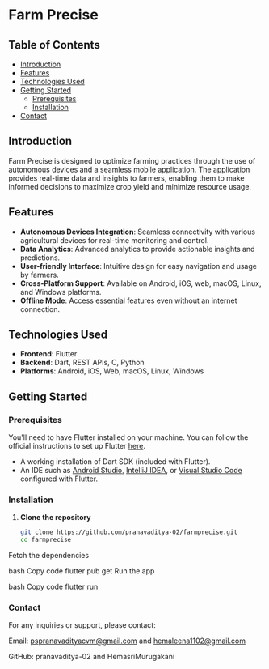 # Farm Precise

## Table of Contents
- [Introduction](#introduction)
- [Features](#features)
- [Technologies Used](#technologies-used)
- [Getting Started](#getting-started)
  - [Prerequisites](#prerequisites)
  - [Installation](#installation)
- [Contact](#contact)

## Introduction
Farm Precise is designed to optimize farming practices through the use of autonomous devices and a seamless mobile application. The application provides real-time data and insights to farmers, enabling them to make informed decisions to maximize crop yield and minimize resource usage.

## Features
- **Autonomous Devices Integration**: Seamless connectivity with various agricultural devices for real-time monitoring and control.
- **Data Analytics**: Advanced analytics to provide actionable insights and predictions.
- **User-friendly Interface**: Intuitive design for easy navigation and usage by farmers.
- **Cross-Platform Support**: Available on Android, iOS, web, macOS, Linux, and Windows platforms.
- **Offline Mode**: Access essential features even without an internet connection.

## Technologies Used
- **Frontend**: Flutter
- **Backend**: Dart, REST APIs, C, Python
- **Platforms**: Android, iOS, Web, macOS, Linux, Windows

## Getting Started

### Prerequisites
You'll need to have Flutter installed on your machine. You can follow the official instructions to set up Flutter [here](https://flutter.dev/docs/get-started/install).
- A working installation of Dart SDK (included with Flutter).
- An IDE such as [Android Studio](https://developer.android.com/studio), [IntelliJ IDEA](https://www.jetbrains.com/idea/), or [Visual Studio Code](https://code.visualstudio.com/) configured with Flutter.

### Installation
1. **Clone the repository**
   ```bash
   git clone https://github.com/pranavaditya-02/farmprecise.git
   cd farmprecise
Fetch the dependencies

bash
Copy code
flutter pub get
Run the app

bash
Copy code
flutter run



### Contact
For any inquiries or support, please contact:

Email: pspranavadityacvm@gmail.com and hemaleena1102@gmail.com

GitHub: pranavaditya-02 and HemasriMurugakani

